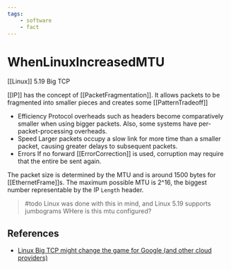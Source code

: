 ```yaml
---
tags:
    - software
    - fact
---
```


# WhenLinuxIncreasedMTU

[[Linux]] 5.19 Big TCP

[[IP]] has the concept of [[PacketFragmentation]].
It allows packets to be fragmented into smaller pieces and creates some [[PatternTradeoff]]

- Efficiency
  Protocol overheads such as headers become comparatively smaller when using bigger packets.
  Also, some systems have per-packet-processing overheads.
- Speed
  Larger packets occupy a slow link for more time than a smaller packet, causing greater delays to subsequent packets.
- Errors
  If no forward [[ErrorCorrection]] is used, corruption may require that the entire be sent again.

The packet size is determined by the MTU and is around 1500 bytes for [[EthernetFrame]]s. The maximum possible MTU is 2^16, the biggest number representable by the IP `Length` header.

> \#todo Linux was done with this in mind, and Linux 5.19 supports jumbograms
> WHere is this mtu configured?

## References

- [Linux Big TCP might change the game for Google (and other cloud providers)](https://www.youtube.com/watch?v=llRX_34X8WY)

